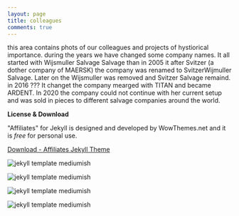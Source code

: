 ```yaml
---
layout: page
title: colleagues
comments: true
---
```


this area contains phots of our colleagues and projects of hystiorical importance.
during the years we have changed some company names. It all started with Wijsmuller Salvage Salvage than in 2005 it after Svitzer (a dother company of MAERSK) the company was renamed to SvitzerWijmuller Salvage. Later on the Wijsmuller was removed and Svitzer Salvage remaind.
in 2016 ??? It changet the company mearged with TITAN and became ARDENT. In 2020 the company could not continue with her current setup and was sold in pieces to different salvage companies around the world. 

**License & Download**

"Affiliates" for Jekyll is designed and developed by WowThemes.net and it is *free* for personal use.

<a href="https://github.com/wowthemesnet/affiliates-jekyll-theme/archive/master.zip" target="_blank">Download - Affiliates Jekyll Theme</a>

![jekyll template mediumish]({{site.baseurl}}/assets/images/theme1.jpg)

![jekyll template mediumish]({{site.baseurl}}/assets/images/theme2.jpg)

![jekyll template mediumish]({{site.baseurl}}/assets/images/theme3.jpg)

![jekyll template mediumish]({{site.baseurl}}/assets/images/theme4.jpg)

